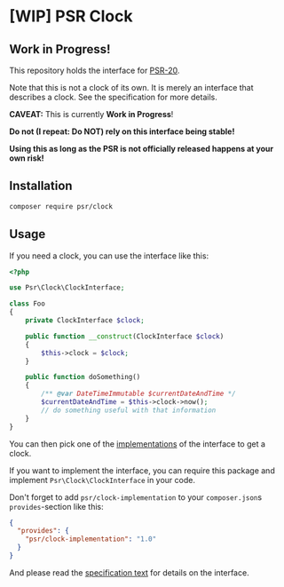 # [WIP] PSR Clock

## Work in Progress!

This repository holds the interface for [PSR-20][psr-url].

Note that this is not a clock of its own. It is merely an interface that
describes a clock. See the specification for more details.

**CAVEAT:** This is currently **Work in Progress**! 

**Do not (I repeat: Do NOT) rely on this interface being stable!**

**Using this as long as the PSR is not officially released happens at your own risk!**

## Installation

```bash
composer require psr/clock
```

## Usage

If you need a clock, you can use the interface like this:

```php
<?php

use Psr\Clock\ClockInterface;

class Foo
{
    private ClockInterface $clock;

    public function __construct(ClockInterface $clock)
    {
        $this->clock = $clock;
    }

    public function doSomething()
    {
        /** @var DateTimeImmutable $currentDateAndTime */
        $currentDateAndTime = $this->clock->now();
        // do something useful with that information
    }
}
```

You can then pick one of the [implementations][implementation-url] of the interface to get a clock.

If you want to implement the interface, you can require this package and
implement `Psr\Clock\ClockInterface` in your code. 

Don't forget to add `psr/clock-implementation` to your `composer.json`s `provides`-section like this:

```json
{
  "provides": {
    "psr/clock-implementation": "1.0"
  }
}
```

And please read the [specification text][specification-url] for details on the interface.

[psr-url]: https://www.php-fig.org/psr/psr-20
[package-url]: https://packagist.org/packages/psr/clock
[implementation-url]: https://packagist.org/providers/psr/clock-implementation
[specification-url]: https://github.com/php-fig/fig-standards/blob/master/proposed/clock.md
